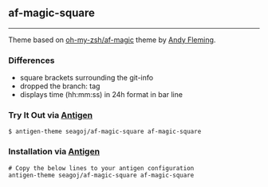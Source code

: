 ## af-magic-square
---
Theme based on [oh-my-zsh/af-magic](https://github.com/robbyrussell/oh-my-zsh)
theme by [Andy Fleming](https://github.com/andyfleming).

### Differences
* square brackets surrounding the git-info
* dropped the branch: tag
* displays time (hh:mm:ss) in 24h format in bar line

### Try It Out via [Antigen](https://github.com/zsh-users/antigen)
    $ antigen-theme seagoj/af-magic-square af-magic-square

### Installation via [Antigen](https://github.com/zsh-users/antigen)
    # Copy the below lines to your antigen configuration
    antigen-theme seagoj/af-magic-square af-magic-square
